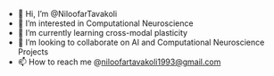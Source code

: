- 👋 Hi, I’m @NiloofarTavakoli
- 👀 I’m interested in Computational Neuroscience 
- 🌱 I’m currently learning cross-modal plasticity
- 💞️ I’m looking to collaborate on AI and Computational Neuroscience Projects
- 📫 How to reach me @niloofartavakoli1993@gmail.com

<!---
NiloofarTavakoli/NiloofarTavakoli is a ✨ special ✨ repository because its `README.md` (this file) appears on your GitHub profile.
You can click the Preview link to take a look at your changes.
--->

